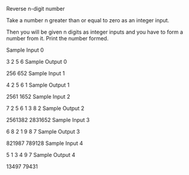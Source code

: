 Reverse n-digit number

Take a number n greater than or equal to zero as an integer input.

Then you will be given n digits as integer inputs and you have to form a number from it. Print the number formed.



Sample Input 0

3
2
5
6
Sample Output 0

256
652
Sample Input 1

4
2
5
6
1
Sample Output 1

2561
1652
Sample Input 2

7
2
5
6
1
3
8
2
Sample Output 2

2561382
2831652
Sample Input 3

6
8
2
1
9
8
7
Sample Output 3

821987
789128
Sample Input 4

5
1
3
4
9
7
Sample Output 4

13497
79431
